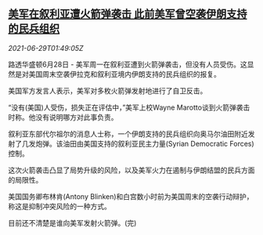 <!--1624932063000-->
[美军在叙利亚遭火箭弹袭击 此前美军曾空袭伊朗支持的民兵组织](https://cn.reuters.com/article/usa-syria-attacked-0628-mon-idCNKCS2E505X)
------

<div><i>2021-06-29T01:49:05Z</i></div><p>路透华盛顿6月28日 - 美军周一在叙利亚遭到火箭弹袭击，但没有人员受伤。这显然是对美国周末空袭伊拉克和叙利亚境内伊朗支持的民兵组织的报复。</p><p>美国军方发言人表示，美军对多枚火箭弹发射地进行了自卫反击。</p><p>“没有(美国)人受伤，损失正在评估中，”美军上校Wayne Marotto谈到火箭弹袭击时称。他没有说明哪方对此事负责。</p><p>叙利亚东部代尔祖尔的消息人士称，一个伊朗支持的民兵组织向奥马尔油田附近发射了几发炮弹。该油田由美国支持的叙利亚民主力量(Syrian Democratic Forces)控制。</p><p>这次火箭袭击凸显了局势升级的风险，以及美军火力在遏制与伊朗结盟的民兵方面的局限性。</p><p>美国国务卿布林肯(Antony Blinken)和白宫数小时前为美国周末的空袭行动辩护，称这是抑制冲突风险的一种方式。</p><p>目前还不清楚是谁向美军发射火箭弹。(完)</p>
